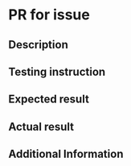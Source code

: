# PR for issue #

## Description

## Testing instruction

## Expected result

## Actual result

## Additional Information

